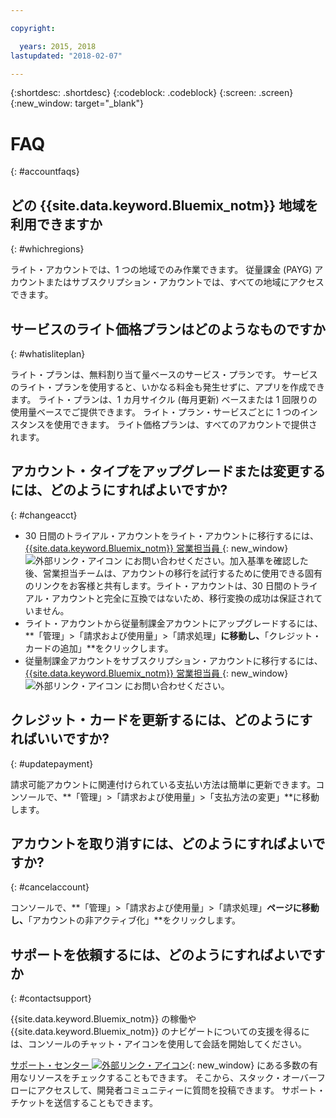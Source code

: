 ```yaml
---

copyright:

  years: 2015, 2018
lastupdated: "2018-02-07"

---
```


{:shortdesc: .shortdesc}
{:codeblock: .codeblock}
{:screen: .screen}
{:new_window: target="_blank"}

# FAQ
{: #accountfaqs} 

## どの {{site.data.keyword.Bluemix_notm}} 地域を利用できますか
{: #whichregions}

ライト・アカウントでは、1 つの地域でのみ作業できます。 従量課金 (PAYG) アカウントまたはサブスクリプション・アカウントでは、すべての地域にアクセスできます。 

## サービスのライト価格プランはどのようなものですか
{: #whatisliteplan}

ライト・プランは、無料割り当て量ベースのサービス・プランです。 サービスのライト・プランを使用すると、いかなる料金も発生せずに、アプリを作成できます。 ライト・プランは、1 カ月サイクル (毎月更新) ベースまたは 1 回限りの使用量ベースでご提供できます。 ライト・プラン・サービスごとに 1 つのインスタンスを使用できます。 ライト価格プランは、すべてのアカウントで提供されます。

## アカウント・タイプをアップグレードまたは変更するには、どのようにすればよいですか? 
{: #changeacct}

* 30 日間のトライアル・アカウントをライト・アカウントに移行するには、[{{site.data.keyword.Bluemix_notm}} 営業担当員 ](https://www.ibm.com/cloud-computing/bluemix/contact-us){: new_window} ![外部リンク・アイコン](../icons/launch-glyph.svg) にお問い合わせください。加入基準を確認した後、営業担当チームは、アカウントの移行を試行するために使用できる固有のリンクをお客様と共有します。ライト・アカウントは、30 日間のトライアル・アカウントと完全に互換ではないため、移行変換の成功は保証されていません。  
* ライト・アカウントから従量制課金アカウントにアップグレードするには、**「管理」>「請求および使用量」>「請求処理」**に移動し、**「クレジット・カードの追加」**をクリックします。
* 従量制課金アカウントをサブスクリプション・アカウントに移行するには、[{{site.data.keyword.Bluemix_notm}} 営業担当員 ](https://www.ibm.com/cloud-computing/bluemix/contact-us){: new_window} ![外部リンク・アイコン](../icons/launch-glyph.svg) にお問い合わせください。

## クレジット・カードを更新するには、どのようにすればいいですか? 
{: #updatepayment}

請求可能アカウントに関連付けられている支払い方法は簡単に更新できます。コンソールで、**「管理」>「請求および使用量」>「支払方法の変更」**に移動します。 

## アカウントを取り消すには、どのようにすればよいですか?
{: #cancelaccount}

コンソールで、**「管理」>「請求および使用量」>「請求処理」**ページに移動し、**「アカウントの非アクティブ化」**をクリックします。

## サポートを依頼するには、どのようにすればよいですか
{: #contactsupport}

{{site.data.keyword.Bluemix_notm}} の稼働や {{site.data.keyword.Bluemix_notm}} のナビゲートについての支援を得るには、コンソールのチャット・アイコンを使用して会話を開始してください。 

[サポート・センター ![外部リンク・アイコン](../icons/launch-glyph.svg)](https://console.bluemix.net/unifiedsupport/supportcenter){: new_window} にある多数の有用なリソースをチェックすることもできます。 そこから、スタック・オーバーフローにアクセスして、開発者コミュニティーに質問を投稿できます。 サポート・チケットを送信することもできます。 
